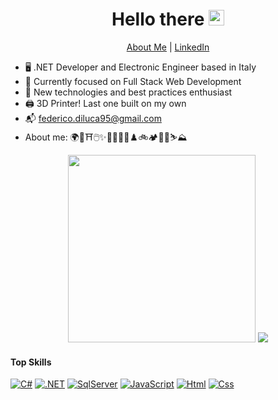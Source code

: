 <p align="center">
  <h1 align="center">Hello there <img src="https://media.giphy.com/media/hvRJCLFzcasrR4ia7z/giphy.gif" width="25px"> </h3>
</p>
<p align="center">
  <a href="https://federicodiluca.github.io">About Me</a>
  |
  <a href="https://www.linkedin.com/in/federico-di-luca-ing/">LinkedIn</a>
</p>

<!---
<p align="center"> 
  <img align="center" src="https://komarev.com/ghpvc/?username=federicodiluca&color=blue&style=flat-square" alt="fedl95 profile views" />
</p>
-->

- 🖥️ .NET Developer and Electronic Engineer based in Italy
- 🎯 Currently focused on Full Stack Web Development
- 🦝 New technologies and best practices enthusiast
- 🖨️ 3D Printer! Last one built on my own
- 📬 federico.diluca95@gmail.com
- About me: 🌍🐶⛩️🖱️✨🎨🎾🍳🥂♟️🚲🏕️💃🏼⛷️⛰️
  
<p align="center">
  <img src="https://media.giphy.com/media/Nx0rz3jtxtEre/giphy.gif" width="300px">
  <img src="https://github-readme-stats.vercel.app/api?username=federicodiluca&count_private=true&show_icons=true&theme=github_dark&hide=stars,prs,issues,contribs" />
</p>

<!--
<p align="center">
  <img width="360px" src="https://github-readme-stats-hephaest.vercel.app/api/top-langs/?username=federicodiluca&layout=compact&langs_count=10&count_private=true&theme=github_dark">
</p>
--> 

#### Top Skills
[![C#](https://img.shields.io/badge/C%23-239120?style=for-the-badge&logo=c-sharp&logoColor=white)]()
[![.NET](https://img.shields.io/badge/.NET-5C2D91?style=for-the-badge&logo=.net&logoColor=white)]()
[![SqlServer](https://img.shields.io/badge/Microsoft_SQL_Server-CC2927?style=for-the-badge&logo=microsoft-sql-server&logoColor=white)]()
[![JavaScript](https://img.shields.io/badge/javascript-%23323330.svg?style=for-the-badge&logo=javascript&logoColor=%23F7DF1E)]()
[![Html](https://img.shields.io/badge/HTML5-E34F26?style=for-the-badge&logo=html5&logoColor=white)]()
[![Css](https://img.shields.io/badge/CSS3-1572B6?style=for-the-badge&logo=css3&logoColor=white)]()

<!--
### Secondary Skills
[![Xamarin](https://img.shields.io/badge/Xamarin-3498DB?style=for-the-badge&logo=xamarin&logoColor=white)]()
[![Python](https://img.shields.io/badge/python-%2314354C.svg?style=for-the-badge&logo=python&logoColor=white)]()
[![PHP](https://img.shields.io/badge/PHP-777BB4?style=for-the-badge&logo=php&logoColor=white)]()
[![MySql](https://img.shields.io/badge/MySQL-00000F?style=for-the-badge&logo=mysql&logoColor=white)]()

### Top IDEs
[![Visual Studio Code](https://img.shields.io/badge/VS%20Code-%231877F2.svg?style=for-the-badge&logo=visual-studio-code&logoColor=white)]()
[![Visual Studio](https://img.shields.io/badge/VS-%231877F2.svg?style=for-the-badge&logo=visual-studio&logoColor=white)]()

### Contact Channels
[![Mail Badge](https://img.shields.io/badge/Gmail-D14836?style=for-the-badge&logo=gmail&logoColor=white)](mailto:federico.diluca95@gmail.com)
[![Linkedin](https://img.shields.io/badge/LinkedIn-%230077B5.svg?style=for-the-badge&logo=linkedin&logoColor=white)](https://www.linkedin.com/in/federico-di-luca-ing/)
-->
